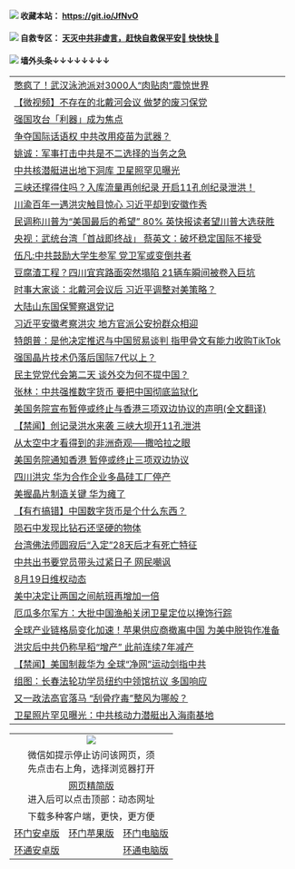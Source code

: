  #### <img src="https://img.icons8.com/color/48/000000/check-all.png"/> 收藏本站： https://git.io/JfNvO 

 #### <img src="https://img.icons8.com/color/48/000000/check-all.png"/> 自救专区： [天灭中共非虚言，赶快自救保平安🍎 快快快 📩](https://github.com/pwgy/td/blob/master/README.md)

 #### <img src="https://img.icons8.com/color/48/000000/check-all.png"/> 墙外头条↓↓↓↓↓↓↓↓ 
<table>  
<tr><td colspan="2" align="left"><a href="https://dwkts8awlbkd7.cloudfront.net/?name=c1213965&key=jdhvxawhshihitwk&from=gy1">憋疯了！武汉泳池派对3000人“肉贴肉”震惊世界</a></td></tr>
<tr><td colspan="2" align="left"><a href="https://dwkts8awlbkd7.cloudfront.net/?name=c1213947&key=jdhvxawhshihitwk&from=gy1">【微视频】不存在的北戴河会议 做梦的废习保党</a></td></tr>
<tr><td colspan="2" align="left"><a href="https://dwkts8awlbkd7.cloudfront.net/?name=c1213998&key=jdhvxawhshihitwk&from=gy1">强国攻台「利器」成为焦点</a></td></tr>
<tr><td colspan="2" align="left"><a href="https://dwkts8awlbkd7.cloudfront.net/?name=c1214002&key=jdhvxawhshihitwk&from=gy1">争夺国际话语权 中共改用疫苗为武器？</a></td></tr>
<tr><td colspan="2" align="left"><a href="https://dwkts8awlbkd7.cloudfront.net/?name=c1213961&key=jdhvxawhshihitwk&from=gy1">姚诚：军事打击中共是不二选择的当务之急</a></td></tr>
<tr><td colspan="2" align="left"><a href="https://dwkts8awlbkd7.cloudfront.net/?name=c1214001&key=jdhvxawhshihitwk&from=gy1">中共核潜艇进出地下洞库 卫星照罕见曝光</a></td></tr>
<tr><td colspan="2" align="left"><a href="https://dwkts8awlbkd7.cloudfront.net/?name=c1214004&key=jdhvxawhshihitwk&from=gy1">三峡还撑得住吗？入库流量再创纪录 开启11孔创纪录泄洪！</a></td></tr>
<tr><td colspan="2" align="left"><a href="https://dwkts8awlbkd7.cloudfront.net/?name=c1213995&key=jdhvxawhshihitwk&from=gy1">川渝百年一遇洪灾触目惊心 习近平却到安徽作秀</a></td></tr>
<tr><td colspan="2" align="left"><a href="https://dwkts8awlbkd7.cloudfront.net/?name=c1214007&key=jdhvxawhshihitwk&from=gy1">民调称川普为“美国最后的希望” 80% 英快报读者望川普大选获胜</a></td></tr>
<tr><td colspan="2" align="left"><a href="https://dwkts8awlbkd7.cloudfront.net/?name=c1213994&key=jdhvxawhshihitwk&from=gy1">央视：武统台湾「首战即终战」 蔡英文：破坏稳定国际不接受</a></td></tr>
<tr><td colspan="2" align="left"><a href="https://dwkts8awlbkd7.cloudfront.net/?name=c1214008&key=jdhvxawhshihitwk&from=gy1">伍凡:中共鼓励大学生参军 党卫军或变倒共者</a></td></tr>
<tr><td colspan="2" align="left"><a href="https://dwkts8awlbkd7.cloudfront.net/?name=c1214005&key=jdhvxawhshihitwk&from=gy1">豆腐渣工程？四川宜宾路面突然塌陷 21辆车瞬间被卷入巨坑</a></td></tr>
<tr><td colspan="2" align="left"><a href="https://dwkts8awlbkd7.cloudfront.net/?name=c1213942&key=jdhvxawhshihitwk&from=gy1">时事大家谈：北戴河会议后 习近平调整对美策略？</a></td></tr>
<tr><td colspan="2" align="left"><a href="https://dwkts8awlbkd7.cloudfront.net/?name=c1213900&key=jdhvxawhshihitwk&from=gy1">大陆山东国保警察退党记</a></td></tr>
<tr><td colspan="2" align="left"><a href="https://dwkts8awlbkd7.cloudfront.net/?name=c1213940&key=jdhvxawhshihitwk&from=gy1">习近平安徽考察洪灾 地方官派公安扮群众相迎</a></td></tr>
<tr><td colspan="2" align="left"><a href="https://dwkts8awlbkd7.cloudfront.net/?name=c1213996&key=jdhvxawhshihitwk&from=gy1">特朗普：是他决定推迟与中国贸易谈判 指甲骨文有能力收购TikTok</a></td></tr>
<tr><td colspan="2" align="left"><a href="https://dwkts8awlbkd7.cloudfront.net/?name=c1213997&key=jdhvxawhshihitwk&from=gy1">强国晶片技术仍落后国际7代以上？</a></td></tr>
<tr><td colspan="2" align="left"><a href="https://dwkts8awlbkd7.cloudfront.net/?name=c1213968&key=jdhvxawhshihitwk&from=gy1">民主党党代会第二天 谈外交为何不提中国？</a></td></tr>
<tr><td colspan="2" align="left"><a href="https://dwkts8awlbkd7.cloudfront.net/?name=c1213925&key=jdhvxawhshihitwk&from=gy1">张林：中共强推数字货币 要把中国彻底监狱化</a></td></tr>
<tr><td colspan="2" align="left"><a href="https://dwkts8awlbkd7.cloudfront.net/?name=c1213963&key=jdhvxawhshihitwk&from=gy1">美国务院宣布暂停或终止与香港三项双边协议的声明(全文翻译)</a></td></tr>
<tr><td colspan="2" align="left"><a href="https://dwkts8awlbkd7.cloudfront.net/?name=c1213977&key=jdhvxawhshihitwk&from=gy1">【禁闻】创记录洪水来袭 三峡大坝开11孔泄洪</a></td></tr>
<tr><td colspan="2" align="left"><a href="https://dwkts8awlbkd7.cloudfront.net/?name=c1213966&key=jdhvxawhshihitwk&from=gy1">从太空中才看得到的非洲奇观──撒哈拉之眼</a></td></tr>
<tr><td colspan="2" align="left"><a href="https://dwkts8awlbkd7.cloudfront.net/?name=c1213946&key=jdhvxawhshihitwk&from=gy1">美国务院通知香港 暂停或终止三项双边协议</a></td></tr>
<tr><td colspan="2" align="left"><a href="https://dwkts8awlbkd7.cloudfront.net/?name=c1214006&key=jdhvxawhshihitwk&from=gy1">四川洪灾 华为合作企业多晶硅工厂停产</a></td></tr>
<tr><td colspan="2" align="left"><a href="https://dwkts8awlbkd7.cloudfront.net/?name=c1213964&key=jdhvxawhshihitwk&from=gy1">美握晶片制造关键 华为瘫了</a></td></tr>
<tr><td colspan="2" align="left"><a href="https://dwkts8awlbkd7.cloudfront.net/?name=c1213920&key=jdhvxawhshihitwk&from=gy1">【有冇搞错】中国数字货币是个什么东西？</a></td></tr>
<tr><td colspan="2" align="left"><a href="https://dwkts8awlbkd7.cloudfront.net/?name=c1213967&key=jdhvxawhshihitwk&from=gy1">陨石中发现比钻石还坚硬的物体</a></td></tr>
<tr><td colspan="2" align="left"><a href="https://dwkts8awlbkd7.cloudfront.net/?name=c1213950&key=jdhvxawhshihitwk&from=gy1">台湾佛法师圆寂后“入定”28天后才有死亡特征</a></td></tr>
<tr><td colspan="2" align="left"><a href="https://dwkts8awlbkd7.cloudfront.net/?name=c1213921&key=jdhvxawhshihitwk&from=gy1">中共出书要党员带头过紧日子 网民嘲讽</a></td></tr>
<tr><td colspan="2" align="left"><a href="https://dwkts8awlbkd7.cloudfront.net/?name=c1213975&key=jdhvxawhshihitwk&from=gy1">8月19日维权动态</a></td></tr>
<tr><td colspan="2" align="left"><a href="https://dwkts8awlbkd7.cloudfront.net/?name=c1213939&key=jdhvxawhshihitwk&from=gy1">美中决定让两国之间航班再增加一倍</a></td></tr>
<tr><td colspan="2" align="left"><a href="https://dwkts8awlbkd7.cloudfront.net/?name=c1213938&key=jdhvxawhshihitwk&from=gy1">厄瓜多尔军方：大批中国渔船关闭卫星定位以掩饰行踪</a></td></tr>
<tr><td colspan="2" align="left"><a href="https://dwkts8awlbkd7.cloudfront.net/?name=c1213952&key=jdhvxawhshihitwk&from=gy1">全球产业链格局变化加速！苹果供应商撤离中国 为美中脱钩作准备</a></td></tr>
<tr><td colspan="2" align="left"><a href="https://dwkts8awlbkd7.cloudfront.net/?name=c1214003&key=jdhvxawhshihitwk&from=gy1">洪灾后中共仍称早稻“增产” 此前连续7年减产</a></td></tr>
<tr><td colspan="2" align="left"><a href="https://dwkts8awlbkd7.cloudfront.net/?name=c1213960&key=jdhvxawhshihitwk&from=gy1">【禁闻】美国制裁华为 全球“净网”运动剑指中共</a></td></tr>
<tr><td colspan="2" align="left"><a href="https://dwkts8awlbkd7.cloudfront.net/?name=c1213923&key=jdhvxawhshihitwk&from=gy1">组图：长春法轮功学员纽约中领馆抗议 多国响应</a></td></tr>
<tr><td colspan="2" align="left"><a href="https://dwkts8awlbkd7.cloudfront.net/?name=c1213987&key=jdhvxawhshihitwk&from=gy1">又一政法高官落马 “刮骨疗毒”整风为哪般？</a></td></tr>
<tr><td colspan="2" align="left"><a href="https://dwkts8awlbkd7.cloudfront.net/?name=c1213983&key=jdhvxawhshihitwk&from=gy1">卫星照片罕见曝光：中共核动力潜艇出入海南基地</a></td></tr>


  </table>
  
  <table>
  <tr>
    <td colspan="3" align="center"><img src="https://cdn.jsdelivr.net/gh/opipe/up/oGate65.jpg"/></td>
  </tr>
  <tr>
    <td colspan="3" align="center">微信如提示停止访问该网页，须<br/>先点击右上角，选择浏览器打开</td>
  <tr>
  <tr>
    <td colspan="3" align="center"><a href="https://gitcdn.xyz/cdn/otiny/up/master/show005.htm">网页精简版</a><br/>进入后可以点击顶部：动态网址</td>
  </tr>
  <tr>
    <td colspan="3" align="center">下载多种客户端，更快，更方便</td>
  <tr>
  <tr>
    <td align="center"><a href="https://cdn.jsdelivr.net/gh/opipe/up/oGatea.apk">环门安卓版</a></td>
    <td align="center"><a href="https://x.co/odisk">环门苹果版</a></td>
    <td align="center"><a href="https://cdn.jsdelivr.net/gh/opipe/up/oGate.zip">环门电脑版</a></td>
  </tr>
  <tr>
    <td align="center"><a href="https://cdn.jsdelivr.net/gh/opipe/up/oPipe.apk">环通安卓版</a></td>
    <td align="center"></td>
    <td align="center"><a href="https://raw.githubusercontent.com/opipe/up/master/oPipe.zip">环通电脑版</a></td>
  </tr>
  
</table>
